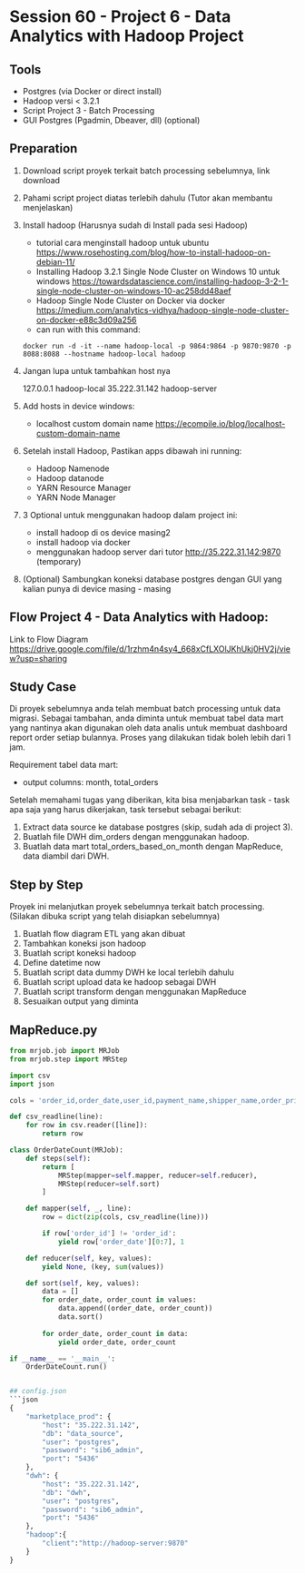 # Session 60 - Project 6 - Data Analytics with Hadoop Project

## Tools
- Postgres (via Docker or direct install)
- Hadoop versi < 3.2.1
- Script Project 3 - Batch Processing
- GUI Postgres (Pgadmin, Dbeaver, dll) (optional)

## Preparation
1. Download script proyek terkait batch processing sebelumnya, link download
2. Pahami script project diatas terlebih dahulu (Tutor akan membantu menjelaskan)
3. Install hadoop (Harusnya sudah di Install pada sesi Hadoop)
    - tutorial cara menginstall hadoop untuk ubuntu https://www.rosehosting.com/blog/how-to-install-hadoop-on-debian-11/
    - Installing Hadoop 3.2.1 Single Node Cluster on Windows 10 untuk windows https://towardsdatascience.com/installing-hadoop-3-2-1-single-node-cluster-on-windows-10-ac258dd48aef
    - Hadoop Single Node Cluster on Docker via docker https://medium.com/analytics-vidhya/hadoop-single-node-cluster-on-docker-e88c3d09a256
    - can run with this command:
    ```
    docker run -d -it --name hadoop-local -p 9864:9864 -p 9870:9870 -p 8088:8088 --hostname hadoop-local hadoop
    ```
4. Jangan lupa untuk tambahkan host nya
    
    127.0.0.1 hadoop-local
    35.222.31.142 hadoop-server
    
5. Add hosts in device windows:
    - localhost custom domain name https://ecompile.io/blog/localhost-custom-domain-name
6. Setelah install Hadoop, Pastikan apps dibawah ini running:
    - Hadoop Namenode
    - Hadoop datanode
    - YARN Resource Manager
    - YARN Node Manager
7. 3 Optional untuk menggunakan hadoop dalam project ini:
    - install hadoop di os device masing2
    - install hadoop via docker
    - menggunakan hadoop server dari tutor http://35.222.31.142:9870 (temporary)
8. (Optional) Sambungkan koneksi database postgres dengan GUI yang kalian punya di device masing - masing

## Flow Project 4 - Data Analytics with Hadoop:
Link to Flow Diagram https://drive.google.com/file/d/1rzhm4n4sy4_668xCfLXOlJKhUkj0HV2j/view?usp=sharing

## Study Case
Di proyek sebelumnya anda telah membuat batch processing untuk data migrasi. Sebagai tambahan, anda diminta untuk membuat tabel data mart yang nantinya akan digunakan oleh data analis untuk membuat dashboard report order setiap bulannya. Proses yang dilakukan tidak boleh lebih dari 1 jam.

Requirement tabel data mart:
- output columns: month, total_orders

Setelah memahami tugas yang diberikan, kita bisa menjabarkan task - task apa saja yang harus dikerjakan, task tersebut sebagai berikut:
1. Extract data source ke database postgres (skip, sudah ada di project 3).
2. Buatlah file DWH dim_orders dengan menggunakan hadoop.
3. Buatlah data mart total_orders_based_on_month dengan MapReduce, data diambil dari DWH.

## Step by Step
Proyek ini melanjutkan proyek sebelumnya terkait batch processing. (Silakan dibuka script yang telah disiapkan sebelumnya)
1. Buatlah flow diagram ETL yang akan dibuat
2. Tambahkan koneksi json hadoop
3. Buatlah script koneksi hadoop
4. Define datetime now
5. Buatlah script data dummy DWH ke local terlebih dahulu
6. Buatlah script upload data ke hadoop sebagai DWH
7. Buatlah script transform dengan menggunakan MapReduce
8. Sesuaikan output yang diminta

## MapReduce.py
```python
from mrjob.job import MRJob
from mrjob.step import MRStep

import csv
import json

cols = 'order_id,order_date,user_id,payment_name,shipper_name,order_price,order_discount,voucher_name,voucher_price,order_total,rating_status'.split(',')

def csv_readline(line):
    for row in csv.reader([line]):
        return row

class OrderDateCount(MRJob):
    def steps(self):
        return [ 
            MRStep(mapper=self.mapper, reducer=self.reducer),
            MRStep(reducer=self.sort)
        ]

    def mapper(self, _, line):
        row = dict(zip(cols, csv_readline(line)))

        if row['order_id'] != 'order_id':
            yield row['order_date'][0:7], 1

    def reducer(self, key, values):
        yield None, (key, sum(values))

    def sort(self, key, values):
        data = []
        for order_date, order_count in values:
            data.append((order_date, order_count))
            data.sort()
        
        for order_date, order_count in data:
            yield order_date, order_count

if __name__ == '__main__':
    OrderDateCount.run()


## config.json
```json
{
    "marketplace_prod": {
        "host": "35.222.31.142",
        "db": "data_source",
        "user": "postgres",
        "password": "sib6_admin",
        "port": "5436"
    },
    "dwh": {
        "host": "35.222.31.142",
        "db": "dwh",
        "user": "postgres",
        "password": "sib6_admin",
        "port": "5436"
    },
    "hadoop":{
        "client":"http://hadoop-server:9870"
    }
}

